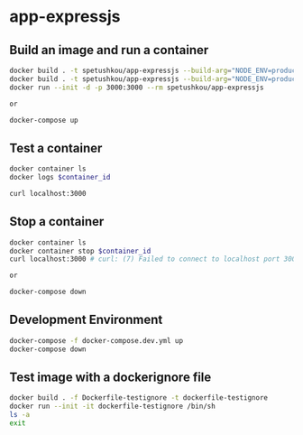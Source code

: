 # app-expressjs

## Build an image and run a container

```bash
docker build . -t spetushkou/app-expressjs --build-arg="NODE_ENV=production"
docker build . -t spetushkou/app-expressjs --build-arg="NODE_ENV=production" --progress=plain --no-cache # DEBUG
docker run --init -d -p 3000:3000 --rm spetushkou/app-expressjs

or

docker-compose up
```

## Test a container

```bash
docker container ls
docker logs $container_id

curl localhost:3000
```

## Stop a container

```bash
docker container ls
docker container stop $container_id
curl localhost:3000 # curl: (7) Failed to connect to localhost port 3000 after 6 ms: Couldn't connect to server

or

docker-compose down
```

## Development Environment

```bash
docker-compose -f docker-compose.dev.yml up
docker-compose down
```

## Test image with a dockerignore file

```bash
docker build . -f Dockerfile-testignore -t dockerfile-testignore
docker run --init -it dockerfile-testignore /bin/sh
ls -a
exit
```
